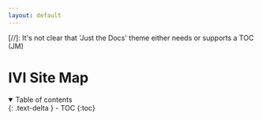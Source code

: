 ```yaml
---
layout: default
---
```

[//]: It's not clear that 'Just  the Docs' theme either needs or supports a TOC (JM)

# IVI Site Map

<details open markdown="block">
  <summary>
    Table of contents
  </summary>
  {: .text-delta }
- TOC
{:toc}
</details>

